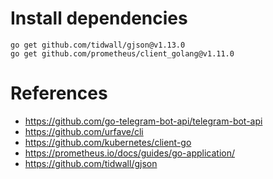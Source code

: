 # Install dependencies
```shell
go get github.com/tidwall/gjson@v1.13.0
go get github.com/prometheus/client_golang@v1.11.0
```

# References
* https://github.com/go-telegram-bot-api/telegram-bot-api
* https://github.com/urfave/cli
* https://github.com/kubernetes/client-go
* https://prometheus.io/docs/guides/go-application/
* https://github.com/tidwall/gjson
